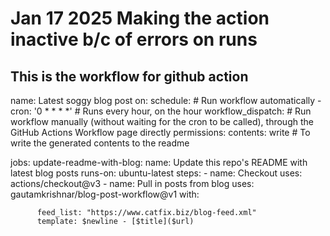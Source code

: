# Jan 17 2025 Making the action inactive b/c of errors on runs

## This is the workflow for github action
name: Latest soggy blog post
on:
  schedule: # Run workflow automatically
    - cron: '0 * * * *' # Runs every hour, on the hour
  workflow_dispatch: # Run workflow manually (without waiting for the cron to be called), through the GitHub Actions Workflow page directly
permissions:
  contents: write # To write the generated contents to the readme

jobs:
  update-readme-with-blog:
    name: Update this repo's README with latest blog posts
    runs-on: ubuntu-latest
    steps:
      - name: Checkout
        uses: actions/checkout@v3
      - name: Pull in posts from blog
        uses: gautamkrishnar/blog-post-workflow@v1
        with:

          feed_list: "https://www.catfix.biz/blog-feed.xml"
          template: $newline - [$title]($url)  


          
